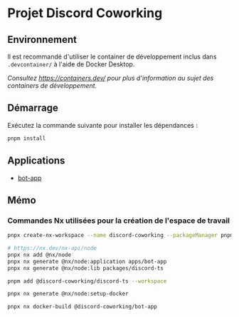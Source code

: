 # Projet Discord Coworking

## Environnement

Il est recommandé d'utiliser le container de développement inclus dans `.devcontainer/` à l'aide de Docker Desktop.

*Consultez https://containers.dev/ pour plus d'information au sujet des containers de développement.*

## Démarrage

Exécutez la commande suivante pour installer les dépendances :

```sh
pnpm install
```

## Applications

- [bot-app](apps/bot-app/)

## Mémo

### Commandes Nx utilisées pour la création de l'espace de travail

```sh
pnpx create-nx-workspace --name discord-coworking --packageManager pnpm

# https://nx.dev/nx-api/node
pnpx nx add @nx/node
pnpx nx generate @nx/node:application apps/bot-app
pnpx nx generate @nx/node:lib packages/discord-ts

pnpm add @discord-coworking/discord-ts --workspace

pnpx nx generate @nx/node:setup-docker

pnpx nx docker-build @discord-coworking/bot-app
```
